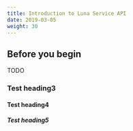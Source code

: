 ```yaml
---
title: Introduction to Luna Service API
date: 2019-03-05
weight: 30
---
```


## Before you begin

TODO

### Test heading3

#### Test heading4

##### Test heading5
